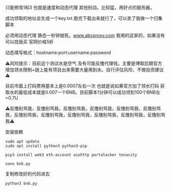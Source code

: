 
只能修改1和3 也就是速度和动态代理 其他别动。比较猛，用好点的服务器。

成功领取的地址会生成一个key.txt 跑完下载出来就行了，可以卖了我做一个归集脚本

必须用动态代理 静态一秒钟就死。www.abcproxy.com 我用的这家的，如果没有可以找我买 官网价格5折

动态填写格式：hostname:port:username:password



⚠️风险提示：目前这个测试水是空气 及有可能反撸代理钱。主要是博取后期官方增加领水限制+链上能有项目出来需要大量用到水。自行评估风险，不做投资建议⚠️

目前市面上打码费用基本上是0.0007左右一次 也就是说如果官方加了领水打码 获取水的最低成本就是0.007一个BNB。目前脚本1分钟可以成功领到100个BNB左=0.7U

⚠️反撸别骂我，反撸别骂我，反撸别骂我，反撸别骂我，反撸别骂我，反撸别骂我，反撸别骂我，反撸别骂我，反撸别骂我，反撸别骂我，反撸别骂我，反撸别骂我⚠️


安装依赖

```
sudo apt update
sudo apt install python3 python3-pip
```

```
pip3 install web3 eth-account aiohttp portalocker tenacity
```

```
nano bnb.py
```
复制修改好的代码进去
```
python3 bnb.py
```

